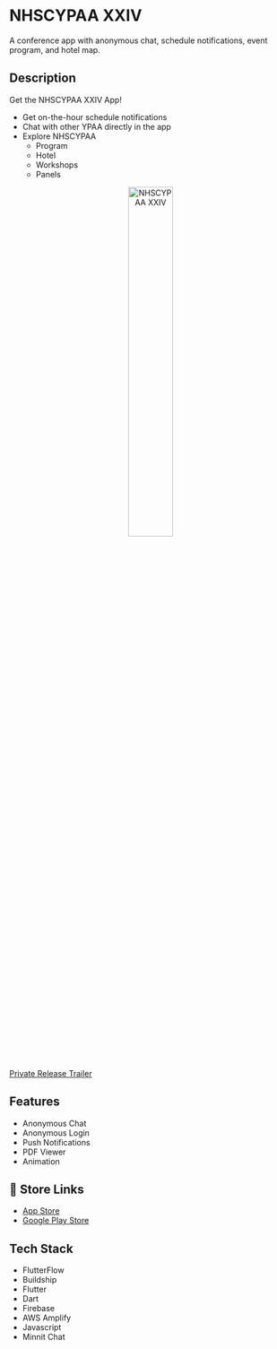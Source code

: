 # NHSCYPAA XXIV

A conference app with anonymous chat, schedule notifications, event program, and hotel map.

## Description
Get the NHSCYPAA XXIV App!

- Get on-the-hour schedule notifications
- Chat with other YPAA directly in the app
- Explore NHSCYPAA
  - Program
  - Hotel
  - Workshops
  - Panels

<p align="center">
<img src="https://github.com/mkostandin/mkostandin/blob/main/nhscy-app-final.gif" style="display:block;margin:auto;" alt="NHSCYPAA XXIV" width="40%"/>
</p>

<a href="https://www.youtube.com/watch?v=-JZpr1r3hI8" target="_blank">Private Release Trailer</a>
## Features

- Anonymous Chat
- Anonymous Login
- Push Notifications
- PDF Viewer
- Animation


## 🔗 Store Links
- [App Store](https://apps.apple.com/us/app/nhscypaa-xxiv/id6478572035)
- [Google Play Store](https://play.google.com/store/apps/details?id=www.nhscypaaxxiv.org)

## Tech Stack

- FlutterFlow
- Buildship
- Flutter
- Dart
- Firebase
- AWS Amplify
- Javascript
- Minnit Chat
